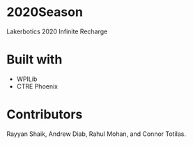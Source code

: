 # 2020Season
Lakerbotics 2020 Infinite Recharge

# Built with

- WPILib
- CTRE Phoenix

# Contributors
Rayyan Shaik, Andrew Diab, Rahul Mohan, and Connor Totilas.
